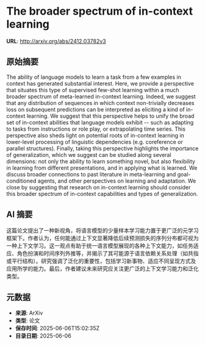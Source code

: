 # The broader spectrum of in-context learning

**URL**: http://arxiv.org/abs/2412.03782v3

## 原始摘要

The ability of language models to learn a task from a few examples in context
has generated substantial interest. Here, we provide a perspective that
situates this type of supervised few-shot learning within a much broader
spectrum of meta-learned in-context learning. Indeed, we suggest that any
distribution of sequences in which context non-trivially decreases loss on
subsequent predictions can be interpreted as eliciting a kind of in-context
learning. We suggest that this perspective helps to unify the broad set of
in-context abilities that language models exhibit -- such as adapting to tasks
from instructions or role play, or extrapolating time series. This perspective
also sheds light on potential roots of in-context learning in lower-level
processing of linguistic dependencies (e.g. coreference or parallel
structures). Finally, taking this perspective highlights the importance of
generalization, which we suggest can be studied along several dimensions: not
only the ability to learn something novel, but also flexibility in learning
from different presentations, and in applying what is learned. We discuss
broader connections to past literature in meta-learning and goal-conditioned
agents, and other perspectives on learning and adaptation. We close by
suggesting that research on in-context learning should consider this broader
spectrum of in-context capabilities and types of generalization.


## AI 摘要

这篇论文提出了一种新视角，将语言模型的少量样本学习能力置于更广泛的元学习框架下。作者认为，任何能通过上下文显著降低后续预测损失的序列分布都可视为一种上下文学习。这一观点有助于统一语言模型展现的各种上下文能力，如任务适应、角色扮演和时间序列外推等，并揭示了其可能源于语言依赖关系处理（如共指或平行结构）。研究强调了泛化的重要性，包括学习新事物、适应不同呈现方式及应用所学的能力。最后，作者建议未来研究应关注更广泛的上下文学习能力和泛化类型。

## 元数据

- **来源**: ArXiv
- **类型**: 论文
- **保存时间**: 2025-06-06T15:02:35Z
- **目录日期**: 2025-06-06
